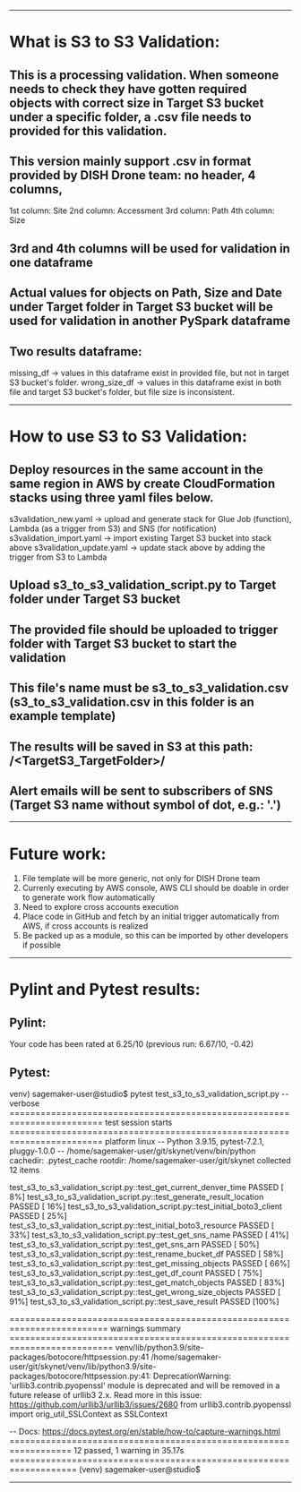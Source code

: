 ___
# What is S3 to S3 Validation:
## This is a processing validation. When someone needs to check they have gotten required objects with correct size in Target S3 bucket under a specific folder, a .csv file needs to provided for this validation.
## This version mainly support .csv in format provided by DISH Drone team: no header, 4 columns, 
1st column: Site
2nd column: Accessment
3rd column: Path
4th column: Size
## 3rd and 4th columns will be used for validation in one dataframe
## Actual values for objects on Path, Size and Date under Target folder in Target S3 bucket will be used for validation in another PySpark dataframe
## Two results dataframe:
missing_df -> values in this dataframe exist in provided file, but not in target S3 bucket's folder.
wrong_size_df -> values in this dataframe exist in both file and target S3 bucket's folder, but file size is inconsistent.

___
# How to use S3 to S3 Validation:
## Deploy resources in the same account in the same region in AWS by create CloudFormation stacks using three yaml files below.
s3validation_new.yaml -> upload and generate stack for Glue Job (function), Lambda (as a trigger from S3) and SNS (for notification)
s3validation_import.yaml -> import existing Target S3 bucket into stack above
s3validation_update.yaml -> update stack above by adding the trigger from S3 to Lambda
## Upload s3_to_s3_validation_script.py to Target folder under Target S3 bucket
## The provided file should be uploaded to trigger folder with Target S3 bucket to start the validation
## This file's name must be s3_to_s3_validation.csv (s3_to_s3_validation.csv in this folder is an example template)
## The results will be saved in S3 at this path: <TargetS3>/<TargetS3_TargetFolder>/<results>
## Alert emails will be sent to subscribers of SNS (Target S3 name without symbol of dot, e.g.: '.')

___
# Future work:
1. File template will be more generic, not only for DISH Drone team
2. Currenly executing by AWS console, AWS CLI should be doable in order to generate work flow automatically
3. Need to explore cross accounts execution
4. Place code in GitHub and fetch by an initial trigger automatically from AWS, if cross accounts is realized
5. Be packed up as a module, so this can be imported by other developers if possible

___
# Pylint and Pytest results:
## Pylint:
Your code has been rated at 6.25/10 (previous run: 6.67/10, -0.42)
## Pytest:
venv) sagemaker-user@studio$ pytest test_s3_to_s3_validation_script.py --verbose
======================================================================== test session starts ========================================================================
platform linux -- Python 3.9.15, pytest-7.2.1, pluggy-1.0.0 -- /home/sagemaker-user/git/skynet/venv/bin/python
cachedir: .pytest_cache
rootdir: /home/sagemaker-user/git/skynet
collected 12 items                                                                                                                                                  

test_s3_to_s3_validation_script.py::test_get_current_denver_time PASSED                                                                                       [  8%]
test_s3_to_s3_validation_script.py::test_generate_result_location PASSED                                                                                      [ 16%]
test_s3_to_s3_validation_script.py::test_initial_boto3_client PASSED                                                                                          [ 25%]
test_s3_to_s3_validation_script.py::test_initial_boto3_resource PASSED                                                                                        [ 33%]
test_s3_to_s3_validation_script.py::test_get_sns_name PASSED                                                                                                  [ 41%]
test_s3_to_s3_validation_script.py::test_get_sns_arn PASSED                                                                                                   [ 50%]
test_s3_to_s3_validation_script.py::test_rename_bucket_df PASSED                                                                                              [ 58%]
test_s3_to_s3_validation_script.py::test_get_missing_objects PASSED                                                                                           [ 66%]
test_s3_to_s3_validation_script.py::test_get_df_count PASSED                                                                                                  [ 75%]
test_s3_to_s3_validation_script.py::test_get_match_objects PASSED                                                                                             [ 83%]
test_s3_to_s3_validation_script.py::test_get_wrong_size_objects PASSED                                                                                        [ 91%]
test_s3_to_s3_validation_script.py::test_save_result PASSED                                                                                                   [100%]

========================================================================= warnings summary ==========================================================================
venv/lib/python3.9/site-packages/botocore/httpsession.py:41
  /home/sagemaker-user/git/skynet/venv/lib/python3.9/site-packages/botocore/httpsession.py:41: DeprecationWarning: 'urllib3.contrib.pyopenssl' module is deprecated and will be removed in a future release of urllib3 2.x. Read more in this issue: https://github.com/urllib3/urllib3/issues/2680
    from urllib3.contrib.pyopenssl import orig_util_SSLContext as SSLContext

-- Docs: https://docs.pytest.org/en/stable/how-to/capture-warnings.html
================================================================== 12 passed, 1 warning in 35.17s ===================================================================
(venv) sagemaker-user@studio$ 
___
